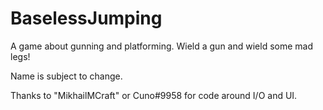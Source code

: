 # BaselessJumping
A game about gunning and platforming. Wield a gun and wield some mad legs!

Name is subject to change.



Thanks to "MikhailMCraft" or Cuno#9958 for code around I/O and UI.